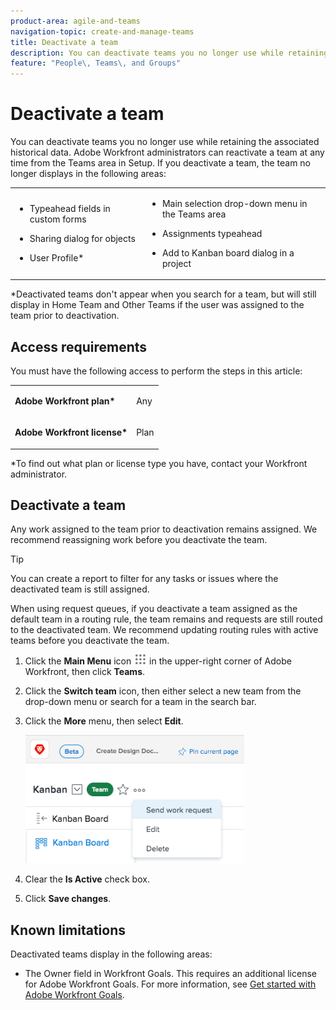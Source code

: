 ```yaml
---
product-area: agile-and-teams
navigation-topic: create-and-manage-teams
title: Deactivate a team
description: You can deactivate teams you no longer use while retaining the associated historical data. Adobe Workfront administrators can reactivate a team at any time from the Teams area in Setup.
feature: "People\, Teams\, and Groups"
---
```


# Deactivate a team

You can deactivate teams you no longer use while retaining the associated historical data. Adobe Workfront administrators can reactivate a team at any time from the Teams area in Setup. If you deactivate a team, the team no longer displays in the following areas:

<table style="table-layout:auto"> 
 <col> 
 <col> 
 <tbody> 
  <tr> 
   <td> 
    <ul> 
     <li> <p>Typeahead fields in custom forms</p> </li> 
    </ul> 
    <ul> 
     <li> <p>Sharing dialog for objects</p> </li> 
     <li> <p>User Profile*</p> </li> 
    </ul> </td> 
   <td> 
    <ul> 
     <li> <p>Main selection drop-down menu in the Teams area</p> </li> 
     <li> <p>Assignments typeahead</p> </li> 
     <li> <p>Add to Kanban board dialog in a project</p> </li> 
    </ul> </td> 
  </tr> 
 </tbody> 
</table>

&#42;Deactivated teams don't appear when you search for a team, but will still display in Home Team and Other Teams if the user was assigned to the team prior to deactivation.

## Access requirements

You must have the following access to perform the steps in this article:

<table style="table-layout:auto"> 
 <col> 
 <col> 
 <tbody> 
  <tr> 
   <td role="rowheader"><strong>Adobe Workfront plan*</strong></td> 
   <td> <p>Any</p> </td> 
  </tr> 
  <tr> 
   <td role="rowheader"><strong>Adobe Workfront license*</strong></td> 
   <td> <p>Plan</p> </td> 
  </tr> 
 </tbody> 
</table>

&#42;To find out what plan or license type you have, contact your Workfront administrator.

## Deactivate a team

Any work assigned to the team prior to deactivation remains assigned. We recommend reassigning work before you deactivate the team.

>[!TIP]
>
>You can create a report to filter for any tasks or issues where the deactivated team is still assigned.

When using request queues, if you deactivate a team assigned as the default team in a routing rule, the team remains and requests are still routed to the deactivated team. We recommend updating routing rules with active teams before you deactivate the team.

1. Click the **Main Menu** icon ![](assets/main-menu-icon.png) in the upper-right corner of Adobe Workfront, then click **Teams**.
1. Click the **Switch team** icon, then either select a new team from the drop-down menu or search for a team in the search bar.
1. Click the **More** menu, then select **Edit**.

   ![](assets/edit-team-settings-350x205.png)

1. Clear the **Is Active** check box.
1. Click **Save changes**.

## Known limitations

Deactivated teams display in the following areas:

* The Owner field in Workfront Goals. This requires an additional license for Adobe Workfront Goals. For more information, see [Get started with Adobe Workfront Goals](../../workfront-goals/goal-management/getting-started-with-wf-goals.md).

